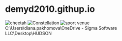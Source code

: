 # demyd2010.githup.io
![cheetah](https://github.com/demyd2010/demyd2010.githup.io/assets/148500105/67efec3e-01e5-427e-9dbe-a07bc25edddc)
![Constellation](https://github.com/demyd2010/demyd2010.githup.io/assets/148500105/eb4d0505-6ee5-49b9-9f61-26290f656528)
![sport venue](https://github.com/demyd2010/demyd2010.githup.io/assets/148500105/895ec3af-3733-4561-94c1-75516f66bbd9) <a>C:\Users\diana.pakhomova\OneDrive - Sigma Software LLC\Desktop\HUDSON</a>
